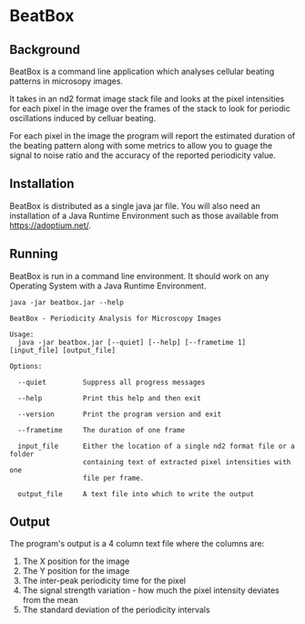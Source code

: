 BeatBox
=======

Background
----------

BeatBox is a command line application which analyses cellular beating patterns in microsopy images.

It takes in an nd2 format image stack file and looks at the pixel intensities for each pixel in the image over the frames of the stack to look for periodic oscillations induced by celluar beating.

For each pixel in the image the program will report the estimated duration of the beating pattern along with some metrics to allow you to guage the signal to noise ratio and the accuracy of the reported periodicity value.

Installation
------------

BeatBox is distributed as a single java jar file. You will also need an installation of a Java Runtime Environment such as those available from https://adoptium.net/.


Running
-------

BeatBox is run in a command line environment.  It should work on any Operating System with a Java Runtime Environment.

```java -jar beatbox.jar --help```

```
BeatBox - Periodicity Analysis for Microscopy Images

Usage:
  java -jar beatbox.jar [--quiet] [--help] [--frametime 1] [input_file] [output_file]

Options:

  --quiet         Suppress all progress messages

  --help          Print this help and then exit

  --version       Print the program version and exit

  --frametime     The duration of one frame

  input_file      Either the location of a single nd2 format file or a folder
                  containing text of extracted pixel intensities with one
                  file per frame.

  output_file     A text file into which to write the output
```

Output
------

The program's output is a 4 column text file where the columns are:

1. The X position for the image
2. The Y position for the image
3. The inter-peak periodicity time for the pixel
4. The signal strength variation - how much the pixel intensity deviates from the mean
5. The standard deviation of the periodicity intervals 









